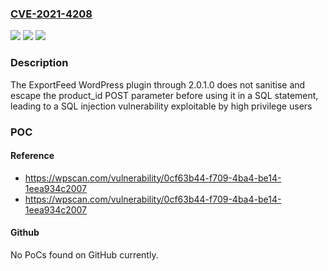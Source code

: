 ### [CVE-2021-4208](https://cve.mitre.org/cgi-bin/cvename.cgi?name=CVE-2021-4208)
![](https://img.shields.io/static/v1?label=Product&message=ExportFeed%3A%20List%20WooCommerce%20Products%20on%20eBay%20Store&color=blue)
![](https://img.shields.io/static/v1?label=Version&message=2.0.1.0%3C%3D%202.0.1.0%20&color=brighgreen)
![](https://img.shields.io/static/v1?label=Vulnerability&message=CWE-89%20SQL%20Injection&color=brighgreen)

### Description

The ExportFeed WordPress plugin through 2.0.1.0 does not sanitise and escape the product_id POST parameter before using it in a SQL statement, leading to a SQL injection vulnerability exploitable by high privilege users

### POC

#### Reference
- https://wpscan.com/vulnerability/0cf63b44-f709-4ba4-be14-1eea934c2007
- https://wpscan.com/vulnerability/0cf63b44-f709-4ba4-be14-1eea934c2007

#### Github
No PoCs found on GitHub currently.

